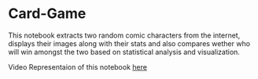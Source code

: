 # Card-Game

This notebook extracts two random comic characters from the internet, displays their images along with their stats and also compares wether who will win amongst the two based on statistical analysis and visualization.

Video Representaion of this notebook [here](https://drive.google.com/file/d/1-wdheox42MaLPk94r9oIPnt-5qTOpJDz/view)
